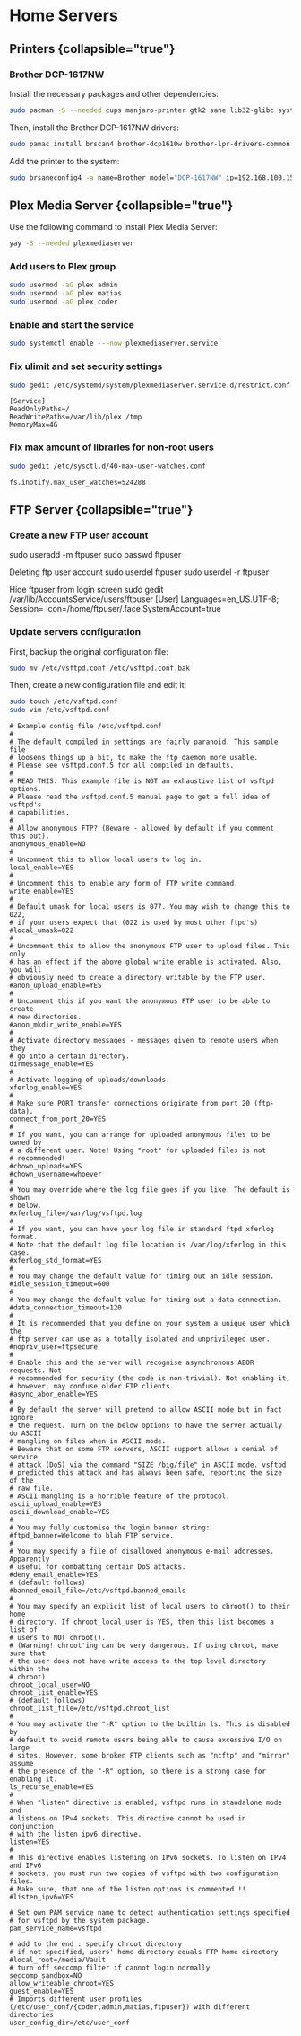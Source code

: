 # Home Servers

## Printers {collapsible="true"}

### Brother DCP-1617NW

Install the necessary packages and other dependencies:

```Bash
sudo pacman -S --needed cups manjaro-printer gtk2 sane lib32-glibc system-config-printer
```

Then, install the Brother DCP-1617NW drivers:

```Bash
sudo pamac install brscan4 brother-dcp1610w brother-lpr-drivers-common
```

Add the printer to the system:

```Bash
sudo brsaneconfig4 -a name=Brother model="DCP-1617NW" ip=192.168.100.150
```

## Plex Media Server {collapsible="true"}

Use the following command to install Plex Media Server:

```Bash
yay -S --needed plexmediaserver
```

### Add users to Plex group

```Bash
sudo usermod -aG plex admin
sudo usermod -aG plex matias
sudo usermod -aG plex coder
```

### Enable and start the service

```Bash
sudo systemctl enable ---now plexmediaserver.service
```

### Fix ulimit and set security settings

```Bash
sudo gedit /etc/systemd/system/plexmediaserver.service.d/restrict.conf
```

```Generic
[Service]
ReadOnlyPaths=/
ReadWritePaths=/var/lib/plex /tmp
MemoryMax=4G
```

### Fix max amount of libraries for non-root users

```Bash
sudo gedit /etc/sysctl.d/40-max-user-watches.conf
```

```Generic
fs.inotify.max_user_watches=524288
```

## FTP Server {collapsible="true"}

### Create a new FTP user account

sudo useradd -m ftpuser
sudo passwd ftpuser

Deleting ftp user account
sudo userdel ftpuser
sudo userdel -r ftpuser



Hide ftpuser from login screen
sudo gedit /var/lib/AccountsService/users/ftpuser
[User]
Languages=en_US.UTF-8;
Session=
Icon=/home/ftpuser/.face
SystemAccount=true


### Update servers configuration

First, backup the original configuration file:

```Bash
sudo mv /etc/vsftpd.conf /etc/vsftpd.conf.bak
```

Then, create a new configuration file and edit it:

```Bash
sudo touch /etc/vsftpd.conf
sudo vim /etc/vsftpd.conf
```

```Generic
# Example config file /etc/vsftpd.conf
#
# The default compiled in settings are fairly paranoid. This sample file
# loosens things up a bit, to make the ftp daemon more usable.
# Please see vsftpd.conf.5 for all compiled in defaults.
#
# READ THIS: This example file is NOT an exhaustive list of vsftpd options.
# Please read the vsftpd.conf.5 manual page to get a full idea of vsftpd's
# capabilities.
#
# Allow anonymous FTP? (Beware - allowed by default if you comment this out).
anonymous_enable=NO
#
# Uncomment this to allow local users to log in.
local_enable=YES
#
# Uncomment this to enable any form of FTP write command.
write_enable=YES
#
# Default umask for local users is 077. You may wish to change this to 022,
# if your users expect that (022 is used by most other ftpd's)
#local_umask=022
#
# Uncomment this to allow the anonymous FTP user to upload files. This only
# has an effect if the above global write enable is activated. Also, you will
# obviously need to create a directory writable by the FTP user.
#anon_upload_enable=YES
#
# Uncomment this if you want the anonymous FTP user to be able to create
# new directories.
#anon_mkdir_write_enable=YES
#
# Activate directory messages - messages given to remote users when they
# go into a certain directory.
dirmessage_enable=YES
#
# Activate logging of uploads/downloads.
xferlog_enable=YES
#
# Make sure PORT transfer connections originate from port 20 (ftp-data).
connect_from_port_20=YES
#
# If you want, you can arrange for uploaded anonymous files to be owned by
# a different user. Note! Using "root" for uploaded files is not
# recommended!
#chown_uploads=YES
#chown_username=whoever
#
# You may override where the log file goes if you like. The default is shown
# below.
#xferlog_file=/var/log/vsftpd.log
#
# If you want, you can have your log file in standard ftpd xferlog format.
# Note that the default log file location is /var/log/xferlog in this case.
#xferlog_std_format=YES
#
# You may change the default value for timing out an idle session.
#idle_session_timeout=600
#
# You may change the default value for timing out a data connection.
#data_connection_timeout=120
#
# It is recommended that you define on your system a unique user which the
# ftp server can use as a totally isolated and unprivileged user.
#nopriv_user=ftpsecure
#
# Enable this and the server will recognise asynchronous ABOR requests. Not
# recommended for security (the code is non-trivial). Not enabling it,
# however, may confuse older FTP clients.
#async_abor_enable=YES
#
# By default the server will pretend to allow ASCII mode but in fact ignore
# the request. Turn on the below options to have the server actually do ASCII
# mangling on files when in ASCII mode.
# Beware that on some FTP servers, ASCII support allows a denial of service
# attack (DoS) via the command "SIZE /big/file" in ASCII mode. vsftpd
# predicted this attack and has always been safe, reporting the size of the
# raw file.
# ASCII mangling is a horrible feature of the protocol.
ascii_upload_enable=YES
ascii_download_enable=YES
#
# You may fully customise the login banner string:
#ftpd_banner=Welcome to blah FTP service.
#
# You may specify a file of disallowed anonymous e-mail addresses. Apparently
# useful for combatting certain DoS attacks.
#deny_email_enable=YES
# (default follows)
#banned_email_file=/etc/vsftpd.banned_emails
#
# You may specify an explicit list of local users to chroot() to their home
# directory. If chroot_local_user is YES, then this list becomes a list of
# users to NOT chroot().
# (Warning! chroot'ing can be very dangerous. If using chroot, make sure that
# the user does not have write access to the top level directory within the
# chroot)
chroot_local_user=NO
chroot_list_enable=YES
# (default follows)
chroot_list_file=/etc/vsftpd.chroot_list
#
# You may activate the "-R" option to the builtin ls. This is disabled by
# default to avoid remote users being able to cause excessive I/O on large
# sites. However, some broken FTP clients such as "ncftp" and "mirror" assume
# the presence of the "-R" option, so there is a strong case for enabling it.
ls_recurse_enable=YES
#
# When "listen" directive is enabled, vsftpd runs in standalone mode and
# listens on IPv4 sockets. This directive cannot be used in conjunction
# with the listen_ipv6 directive.
listen=YES
#
# This directive enables listening on IPv6 sockets. To listen on IPv4 and IPv6
# sockets, you must run two copies of vsftpd with two configuration files.
# Make sure, that one of the listen options is commented !!
#listen_ipv6=YES

# Set own PAM service name to detect authentication settings specified
# for vsftpd by the system package.
pam_service_name=vsftpd

# add to the end : specify chroot directory
# if not specified, users' home directory equals FTP home directory
#local_root=/media/Vault
# turn off seccomp filter if cannot login normally
seccomp_sandbox=NO
allow_writeable_chroot=YES
guest_enable=YES
# Imports different user profiles (/etc/user_conf/{coder,admin,matias,ftpuser}) with different directories
user_config_dir=/etc/user_conf
```
